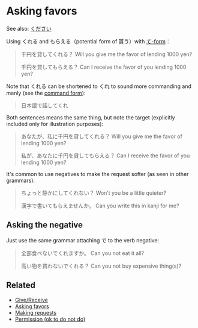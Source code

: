 # Asking favors

See also: [ください](・ください)

Using くれる and もらえる（potential form of 貰う）with [て-form](・て)：

> 千円を貸してくれる？
> Will you give me the favor of lending 1000 yen?
> 
> 千円を貸してもらえる？
> Can I receive the favor of you lending 1000 yen?

Note that くれる can be shortened to くれ to sound more commanding and manly (see the [command form](requests)):

> 日本語で話してくれ

Both sentences means the same thing, but note the target (explicitly included only for illustration purposes):

> あなたが、私に千円を貸してくれる？
> Will you give me the favor of lending 1000 yen?
> 
> 私が、あなたに千円を貸してもらえる？
> Can I receive the favor of you lending 1000 yen?

It's common to use negatives to make the request softer (as seen in other grammars):

> ちょっと静かにしてくれない？
> Won’t you be a little quieter?
> 
> 漢字で書いてもらえませんか。
> Can you write this in kanji for me?

## Asking the negative

Just use the same grammar attaching で to the verb negative:

> 全部食べないでくれますか。
> Can you not eat it all?
> 
> 高い物を買わないでくれる？
> Can you not buy expensive thing(s)?


## Related
- [Give/Receive](give-receive)
- [Asking favors](favors)
- [Making requests](requests)
- [Permission (ok to do not do)](ok-to-do)

